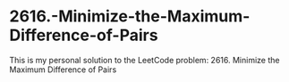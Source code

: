 # 2616.-Minimize-the-Maximum-Difference-of-Pairs
This is my personal solution to the LeetCode problem: 2616. Minimize the Maximum Difference of Pairs
